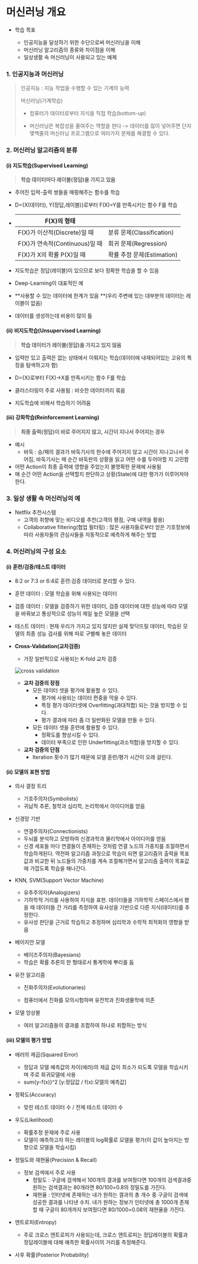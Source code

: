 # 머신러닝 개요

- 학습 목표

  - 인공지능을 달성하기 위한 수단으로써 머신러닝을 이해
  - 머신러닝 알고리즘의 종류와 차이점을 이해
  - 일상생활 속 머신러닝이 사용되고 있는 예제

  

### 1. 인공지능과 머신러닝

> 인공지능 : 지능 작업을 수행할 수 있는 기계의 능력
>
> 머신러닝(기계학습)
>
> - 컴퓨터가 데이터로부터 지식을 직접 학습(bottom-up)
>
> - 머신러닝은 복잡성을 줄여주는 역할을 한다 -> 데이터를 많이 넣어주면 단지 몇백줄의 머신러닝 프로그램으로 여러가지 문제를 해결할 수 있다.



### 2. 머신러닝 알고리즘의 분류

#### (i) 지도학습(Supervised Learning)

> **학습 데이터마다 레이블(정답)을 가지고 있음**

- 주어진 입력-출력 쌍들을 매핑해주는 함수를 학습

- D={X(데이터), Y(정답,레이블)}로부터 F(X)=Y를 만족시키는 함수 F를 학습

- | F(X)의 형태                    |                            |
  | ------------------------------ | -------------------------- |
  | F(X)가 이산적(Discrete)일 때   | 분류 문제(Classification)  |
  | F(X)가 연속적(Continuous)일 때 | 회귀 문제(Regression)      |
  | F(X)가 X의 확률 P(X)일 때      | 확률 추정 문제(Estimation) |

- 지도학습은 정답(레이블)이 있으므로 보다 정확한 학습을 할 수 있음
- Deep-Learning이 대표적인 예
- **사용할 수 있는 데이터에 한계가 있음 **(우리 주변에 있는 대부분의 데이터는 레이블이 없음)
- 데이터를 생성하는데 비용이 많이 듦



#### (ii) 비지도학습(Unsupervised Learning)

> **학습 데이터가 레이블(정답)을 가지고 있지 않음**

- 입력만 있고 출력은 없는 상태에서 이뤄지는 학습(데이터에 내재되어있는 고유의 특징을 탐색하고자 함)

- D={X}로부터 F(X)->X를 만족시키는 함수 F를 학습
- 클러스터링이 주로 사용됨 : 비슷한 데이터끼리 묶음
- 지도학습에 비해서 학습하기 어려움



#### (iii) 강화학습(Reinforcement Learning)

> **최종 출력(정답)이 바로 주어지지 않고, 시간이 지나서 주어지는 경우**

- 예시
  - 바둑 : 승/패의 결과가 바둑기사의 한수에 주어지지 않고 시간이 지나고나서 주어짐, 바둑기사는 매 순간 바둑판의 상황을 읽고 어떤 수를 두어야할 지 고민함
- 어떤 Action이 최종 출력에 영향을 주었는지 불명확한 문제에 사용됨
- 매 순간 어떤 Action을 선택할지 판단하고 상황(State)에 대한 평가가 이루어져야한다.



### 3. 일상 생활 속 머신러닝의 예

- Netflix 추천시스템
  - 고객의 취향에 맞는 비디오를 추천(고객의 평점, 구매 내역을 활용)
  - Collaborative filtering(협업 필터링) : 많은 사용자들로부터 얻은 기호정보에 따라 사용자들의 관심사들을 자동적으로 예측하게 해주는 방법



### 4. 머신러닝의 구성 요소

#### (i) 훈련/검증/테스트 데이터

- 8:2 or 7:3 or 6:4로 훈련:검증 데이터로 분리할 수 있다.

- 훈련 데이터 : 모델 학습을 위해 사용되는 데이터

- 검증 데이터 : 모델을 검증하기 위한 데이터, 검증 데이터에 대한 성능에 따라 모델을 바꿔보고 통상적으로 성능이 제일 높은 모델을 선택

- 테스트 데이터 : 현재 우리가 가지고 있지 않지만 실제 맞닥뜨릴 데이터, 학습된 모델의 최종 성능 검사를 위해 따로 구별해 놓은 데이터

- **Cross-Validation(교차검증)**

  - 가장 일반적으로 사용되는 K-fold 교차 검증

  ![cross validation](https://user-images.githubusercontent.com/64063767/105852212-88cc1800-6027-11eb-9749-eb6c361dcef4.png)

  - **교차 검증의 장점**
    - 모든 데이터 셋을 평가에 활용할 수 있다.
      - 평가에 사용되는 데이터 편중을 막을 수 있다.
      - 특정 평가 데이터셋에 Overfitting(과대적합) 되는 것을 방지할 수 있다.
      - 평가 결과에 따라 좀 더 일반화된 모델을 만들 수 있다.
    - 모든 데이터 셋을 훈련에 활용할 수 있다.
      - 정확도를 향상시킬 수 있다.
      - 데이터 부족으로 인한 Underfitting(과소적합)을 방지할 수 있다.
  - **교차 검증의 단점**
    - Iteration 횟수가 많기 때문에 모델 훈련/평가 시간이 오래 걸린다.



#### (ii) 모델의 표현 방법

- 의사 결정 트리
  - 기호주의자(Symbolists)
  - 귀납적 추론, 철학과 심리학, 논리학에서 아이디어를 얻음

- 신경망 기반
  - 연결주의자(Connectionists)
  - 두뇌를 분석하고 모방하여 신경과학과 물리학에서 아이디어를 얻음
  - 신경 세포들 마다 연결들이 존재하는 것처럼 연결 노드의 가중치를 조절하면서 학습하게된다. 역전파 알고리즘 과정으로 학습이 되면 알고리즘의 출력을 목표값과 비교한 뒤 노드들의 가중치를 계속 조절해가면서 알고리즘 출력이 목표값에 가깝도록 학습을 해나간다.

- KNN, SVM(Support Vector Machine)
  - 유추주의자(Analogizers)
  - 기하학적 거리를 사용하여 지식을 표현. 데이터들을 기하학적 스페이스에서 봤을 때 데이터들 간 거리를 측정하여 유사성을 기반으로 다른 지식(데이터)를 추정한다.
  - 유사성 판단을 근거로 학습하고 추정하며 심리학과 수학적 최적화의 영향을 받음

- 베이지안 모델
  - 베이즈주의자(Bayesians)
  - 학습은 확률 추론의 한 형태로서 통계학에 뿌리를 둠

- 유전 알고리즘

  - 진화주의자(Evolutionaries)

  - 컴퓨터에서 진화를 모의시험하며 유전학과 진화생물학에 의존

- 모델 앙상블
  - 여러 알고리즘들의 결과를 조합하여 하나로 취합하는 방식



#### (iii) 모델의 평가 방법

- 에러의 제곱(Squared Error)
  - 정답과 모델 예측값의 차이(에러)의 제곱 값이 최소가 되도록 모델을 학습시키며 주로 회귀모델에 사용
  - sum{y-f(x)}^2 [y:정답값 / f(x):모델의 예측값]
- 정확도(Accuracy)
  - 맞힌 테스트 데이터 수 / 전체 테스트 데이터 수

- 우도(Likelihood)
  - 확률추정 문제에 주로 사용
  - 모델이 예측하고자 하는 레이블의 log확률로 모델을 평가(이 값이 높아지는 방향으로 모델을 학습시킴)

- 정밀도와 재현율(Precision & Recall)
  - 정보 검색에서 주로 사용
    - 정밀도 : 구글에 검색해서 100개의 결과를 보여줬다면 100개의 검색결과중 원하는 검색결과는 80개라면 80/100=0.8의 정밀도를 가진다.
    - 재현율 : 인터넷에 존재하는 내가 원하는 결과의 총 개수 중 구글이 검색에 성공한 결과를 나타낸 수치. 내가 원하는 정보가 인터넷에 총 1000개 존재할 때 구글이 80개까지 보여줬다면 80/1000=0.08의 재현율을 가진다.

- 엔트로피(Entropy)
  - 주로 크로스 엔트로피가 사용되는데, 크로스 엔트로피는 정답레이블의 확률과 정답레이블에 대해 예측한 확률사이의 거리를 측정해준다.
- 사후 확률(Posterior Probability)